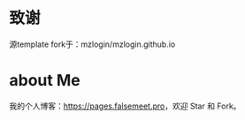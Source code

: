 # 致谢

源template fork于：mzlogin/mzlogin.github.io

# about Me
我的个人博客：<https://pages.falsemeet.pro>，欢迎 Star 和 Fork。


